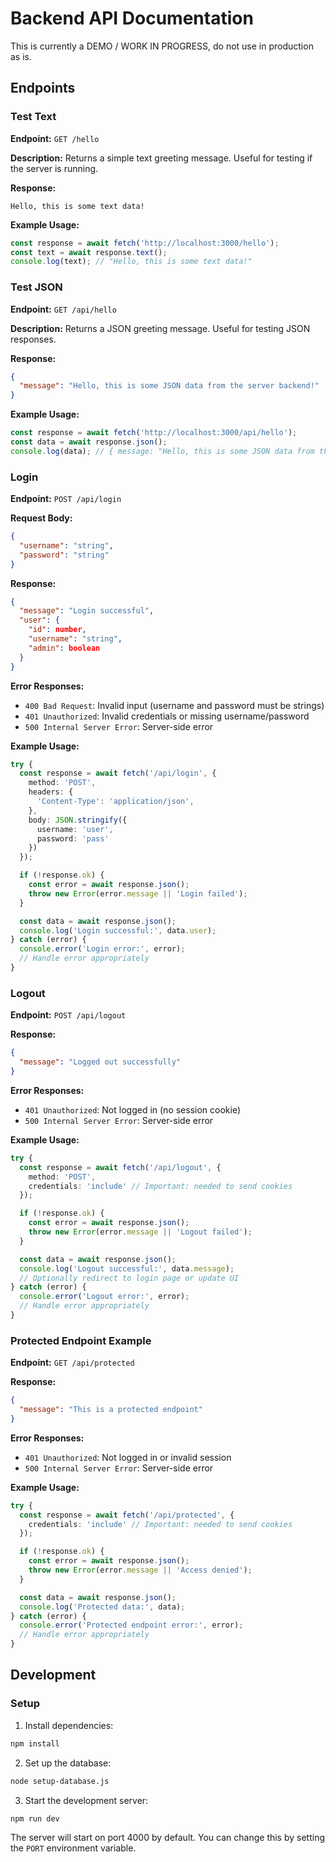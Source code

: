 # Backend API Documentation

This is currently a DEMO / WORK IN PROGRESS, do not use in production as is.

## Endpoints

### Test Text

**Endpoint:** `GET /hello`

**Description:**
Returns a simple text greeting message. Useful for testing if the server is running.

**Response:**
```
Hello, this is some text data!
```

**Example Usage:**
```typescript
const response = await fetch('http://localhost:3000/hello');
const text = await response.text();
console.log(text); // "Hello, this is some text data!"
```

### Test JSON

**Endpoint:** `GET /api/hello`

**Description:**
Returns a JSON greeting message. Useful for testing JSON responses.

**Response:**
```json
{
  "message": "Hello, this is some JSON data from the server backend!"
}
```

**Example Usage:**
```typescript
const response = await fetch('http://localhost:3000/api/hello');
const data = await response.json();
console.log(data); // { message: "Hello, this is some JSON data from the server backend!" }
```

### Login

**Endpoint:** `POST /api/login`

**Request Body:**
```json
{
  "username": "string",
  "password": "string"
}
```

**Response:**
```json
{
  "message": "Login successful",
  "user": {
    "id": number,
    "username": "string",
    "admin": boolean
  }
}
```

**Error Responses:**
- `400 Bad Request`: Invalid input (username and password must be strings)
- `401 Unauthorized`: Invalid credentials or missing username/password
- `500 Internal Server Error`: Server-side error

**Example Usage:**
```typescript
try {
  const response = await fetch('/api/login', {
    method: 'POST',
    headers: {
      'Content-Type': 'application/json',
    },
    body: JSON.stringify({
      username: 'user',
      password: 'pass'
    })
  });

  if (!response.ok) {
    const error = await response.json();
    throw new Error(error.message || 'Login failed');
  }

  const data = await response.json();
  console.log('Login successful:', data.user);
} catch (error) {
  console.error('Login error:', error);
  // Handle error appropriately
}
```

### Logout

**Endpoint:** `POST /api/logout`

**Response:**
```json
{
  "message": "Logged out successfully"
}
```

**Error Responses:**
- `401 Unauthorized`: Not logged in (no session cookie)
- `500 Internal Server Error`: Server-side error

**Example Usage:**
```typescript
try {
  const response = await fetch('/api/logout', {
    method: 'POST',
    credentials: 'include' // Important: needed to send cookies
  });

  if (!response.ok) {
    const error = await response.json();
    throw new Error(error.message || 'Logout failed');
  }

  const data = await response.json();
  console.log('Logout successful:', data.message);
  // Optionally redirect to login page or update UI
} catch (error) {
  console.error('Logout error:', error);
  // Handle error appropriately
}
```

### Protected Endpoint Example

**Endpoint:** `GET /api/protected`

**Response:**
```json
{
  "message": "This is a protected endpoint"
}
```

**Error Responses:**
- `401 Unauthorized`: Not logged in or invalid session
- `500 Internal Server Error`: Server-side error

**Example Usage:**
```typescript
try {
  const response = await fetch('/api/protected', {
    credentials: 'include' // Important: needed to send cookies
  });

  if (!response.ok) {
    const error = await response.json();
    throw new Error(error.message || 'Access denied');
  }

  const data = await response.json();
  console.log('Protected data:', data);
} catch (error) {
  console.error('Protected endpoint error:', error);
  // Handle error appropriately
}
```

## Development

### Setup
1. Install dependencies:
```bash
npm install
```

2. Set up the database:
```bash
node setup-database.js
```

3. Start the development server:
```bash
npm run dev
```

The server will start on port 4000 by default. You can change this by setting the `PORT` environment variable. 
